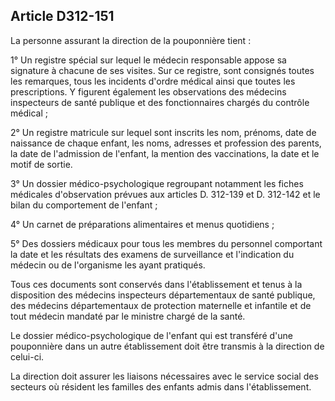 ## Article D312-151

La personne assurant la direction de la pouponnière tient :

1° Un registre spécial sur lequel le médecin responsable appose sa signature à chacune de ses visites. Sur
ce registre, sont consignés toutes les remarques, tous les incidents d'ordre médical ainsi que toutes les
prescriptions. Y figurent également les observations des médecins inspecteurs de santé publique et des
fonctionnaires chargés du contrôle médical ;

2° Un registre matricule sur lequel sont inscrits les nom, prénoms, date de naissance de chaque enfant, les
noms, adresses et profession des parents, la date de l'admission de l'enfant, la mention des vaccinations, la
date et le motif de sortie.

3° Un dossier médico-psychologique regroupant notamment les fiches médicales d'observation prévues aux
articles D. 312-139 et D. 312-142 et le bilan du comportement de l'enfant ;

4° Un carnet de préparations alimentaires et menus quotidiens ;

5° Des dossiers médicaux pour tous les membres du personnel comportant la date et les résultats des
examens de surveillance et l'indication du médecin ou de l'organisme les ayant pratiqués.

Tous ces documents sont conservés dans l'établissement et tenus à la disposition des médecins inspecteurs
départementaux de santé publique, des médecins départementaux de protection maternelle et infantile et de
tout médecin mandaté par le ministre chargé de la santé.


Le dossier médico-psychologique de l'enfant qui est transféré d'une pouponnière dans un autre établissement
doit être transmis à la direction de celui-ci.

La direction doit assurer les liaisons nécessaires avec le service social des secteurs où résident les familles
des enfants admis dans l'établissement.

